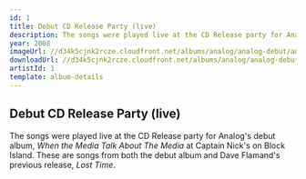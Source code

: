 ```yaml
---
id: 1
title: Debut CD Release Party (live)
description: The songs were played live at the CD Release party for Analog&#39;s debut album, <em>When the Media Talk About The Media</em>&nbsp;at Captain Nick&#39;s on Block Island.
year: 2008
imageUrl: //d34k5cjnk2rcze.cloudfront.net/albums/analog/analog-debut/analog-debut.jpg
downloadUrl: //d34k5cjnk2rcze.cloudfront.net/albums/analog/analog-debut/analog-debut.zip
artistId: 1
template: album-details
---
```


## Debut CD Release Party (live)

The songs were played live at the CD Release party for Analog&#39;s debut album, <em>When the Media Talk About The Media</em>&nbsp;at Captain Nick&#39;s on Block Island. These are songs from both the debut album and Dave Flamand&#39;s previous release, <em>Lost Time</em>.